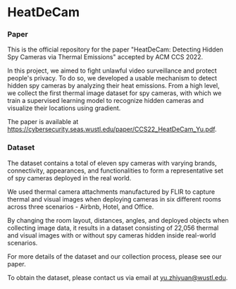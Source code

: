 # HeatDeCam

### Paper

This is the official repository for the paper "HeatDeCam: Detecting Hidden Spy Cameras via Thermal Emissions" accepted by ACM CCS 2022. 

In this project, we aimed to fight unlawful video surveillance and protect people's privacy. To do so, we developed a usable mechanism to detect hidden spy cameras by analyzing their heat emissions. From a high level, we collect the first thermal image dataset for spy cameras, with which we train a supervised learning model to recognize hidden cameras and visualize their locations using gradient.

The paper is available at https://cybersecurity.seas.wustl.edu/paper/CCS22_HeatDeCam_Yu.pdf.

### Dataset

The dataset contains a total of eleven spy cameras with varying brands, connectivity, appearances, and functionalities to form a representative set of spy cameras deployed in the real world.

We used thermal camera attachments manufactured by FLIR to capture thermal and visual images when deploying cameras in six different rooms across three scenarios - Airbnb, Hotel, and Office.

By changing the room layout, distances, angles, and deployed objects when collecting image data, it results in a dataset consisting of 22,056 thermal and visual images with or without spy cameras hidden inside real-world scenarios.

For more details of the dataset and our collection process, please see our paper.

To obtain the dataset, please contact us via email at yu.zhiyuan@wustl.edu.